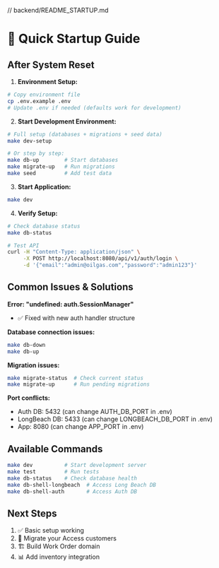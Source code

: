 // backend/README_STARTUP.md
# 🚀 Quick Startup Guide

## After System Reset

1. **Environment Setup:**
```bash
# Copy environment file
cp .env.example .env
# Update .env if needed (defaults work for development)
```

2. **Start Development Environment:**
```bash
# Full setup (databases + migrations + seed data)
make dev-setup

# Or step by step:
make db-up        # Start databases
make migrate-up   # Run migrations  
make seed         # Add test data
```

3. **Start Application:**
```bash
make dev
```

4. **Verify Setup:**
```bash
# Check database status
make db-status

# Test API
curl -H "Content-Type: application/json" \
     -X POST http://localhost:8080/api/v1/auth/login \
     -d '{"email":"admin@oilgas.com","password":"admin123"}'
```

## Common Issues & Solutions

**Error: "undefined: auth.SessionManager"**
- ✅ Fixed with new auth handler structure

**Database connection issues:**
```bash
make db-down
make db-up
```

**Migration issues:**
```bash
make migrate-status  # Check current status
make migrate-up      # Run pending migrations
```

**Port conflicts:**
- Auth DB: 5432 (can change AUTH_DB_PORT in .env)
- LongBeach DB: 5433 (can change LONGBEACH_DB_PORT in .env)  
- App: 8080 (can change APP_PORT in .env)

## Available Commands

```bash
make dev          # Start development server
make test         # Run tests
make db-status    # Check database health
make db-shell-longbeach  # Access Long Beach DB
make db-shell-auth       # Access Auth DB
```

## Next Steps

1. ✅ Basic setup working
2. 🔄 Migrate your Access customers  
3. 🏗️ Build Work Order domain
4. 📊 Add inventory integration
